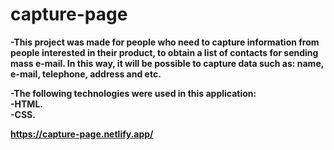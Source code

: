 # capture-page

<p><strong>-This project was made for people who need to capture information from people interested in their product, to obtain a list of contacts for sending mass e-mail. In this way, it will be possible to capture data such as: name, e-mail, telephone, address and etc.</strong</p><br>
<p><strong>-The following technologies were used in this application:<br>
-HTML.<br>
-CSS.</strong><br>
 
 <a href="https://capture-page.netlify.app/">https://capture-page.netlify.app/</a>
 

